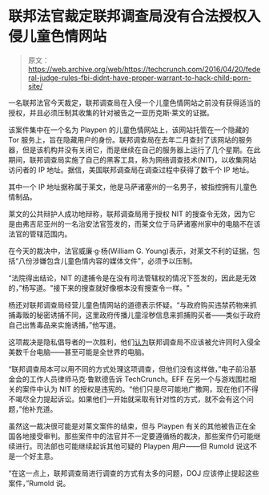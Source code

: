# 联邦法官裁定联邦调查局没有合法授权入侵儿童色情网站 

> 原文：<https://web.archive.org/web/https://techcrunch.com/2016/04/20/federal-judge-rules-fbi-didnt-have-proper-warrant-to-hack-child-porn-site/>

一名联邦法官今天裁定，联邦调查局在入侵一个儿童色情网站之前没有获得适当的授权，并且必须压制其收集的针对被告之一亚历克斯·莱文的证据。

该案件集中在一个名为 Playpen 的儿童色情网站上，该网站托管在一个隐藏的 Tor 服务上，旨在隐藏用户的身份。联邦调查局在去年二月查封了该网站的服务器，但是该机构并没有关闭它，而是继续在自己的服务器上运行了几个星期。在此期间，联邦调查局实施了自己的黑客工具，称为网络调查技术(NIT)，以收集网站访问者的 IP 地址。据信，美国联邦调查局在调查过程中获得了数千个 IP 地址。

其中一个 IP 地址据称属于莱文，他是马萨诸塞州的一名男子，被指控拥有儿童色情制品。

莱文的公共辩护人成功地辩称，联邦调查局用于授权 NIT 的搜查令无效，因为它是由弗吉尼亚州的一名治安法官签发的，而莱文位于马萨诸塞州家中的电脑不在该法官的管辖范围内。

在今天的裁决中，法官威廉·g·杨(William G. Young)表示，对莱文不利的证据，包括“八份涉嫌包含儿童色情内容的媒体文件”，必须予以压制。

“法院得出结论，NIT 的逮捕令是在没有司法管辖权的情况下签发的，因此是无效的，”杨写道。"接下来的搜查就好像根本没有搜查令一样。"

杨还对联邦调查局经营儿童色情网站的道德表示怀疑。“与政府购买违禁药物来抓捕毒贩的秘密诱捕不同，这里政府传播儿童淫秽信息来抓捕购买者——类似于政府自己出售毒品来实施诱捕，”他写道。

这项裁决是隐私倡导者的一次胜利，他们[认为](https://web.archive.org/web/20221207235225/http://motherboard.vice.com/read/fbi-warrant-used-to-hack-child-porn-visitors-was-unconstitutional-eff-argues)联邦调查局不应该被允许同时入侵全美数千台电脑——甚至可能是全世界的电脑。

“联邦调查局本可以用不同的方式处理这项调查，但他们没有这样做，”电子前沿基金会的工作人员律师马克·鲁默德告诉 TechCrunch。EFF 在另一个与游戏围栏相关的案件中认为 NIT 的授权是违宪的。“他们只是尽可能地广撒网，现在他们不得不竭尽全力提起诉讼。如果他们一开始就采取有针对性的方式，就不会有这个问题，”他补充道。

虽然这一裁决很可能是对莱文案件的结束，但与 Playpen 有关的其他被告正在全国各地接受审判。那些案件中的法官并不一定要遵循杨的裁决，那些案件仍可能继续进行。司法部也可能继续起诉其他可疑的 Playpen 用户——但 Rumold 说这不是一个好主意。

“在这一点上，联邦调查局进行调查的方式有太多的问题，DOJ 应该停止提起这些案件，”Rumold 说。